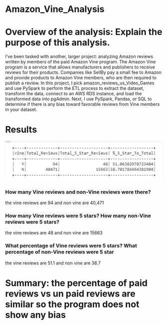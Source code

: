 # Amazon_Vine_Analysis
# Overview of the analysis: Explain the purpose of this analysis.
I’ve been tasked with another, larger project: analyzing Amazon reviews written by members of the paid Amazon Vine program. The Amazon Vine program is a service that allows manufacturers and publishers to receive reviews for their products. Companies like SellBy pay a small fee to Amazon and provide products to Amazon Vine members, who are then required to publish a review. In this project, I pick amazon_reviews_us_Video_Games and use PySpark to perform the ETL process to extract the dataset, transform the data, connect to an AWS RDS instance, and load the transformed data into pgAdmin. Next, I use PySpark, Pandas, or SQL to determine if there is any bias toward favorable reviews from Vine members in your dataset. 
# Results
![total_review](total_review.png)
### How many Vine reviews and non-Vine reviews were there?
the vine reviews are 94 and non vine are 40,471
### How many Vine reviews were 5 stars? How many non-Vine reviews were 5 stars?
the vine reviews are 48 and non vine are 15663
### What percentage of Vine reviews were 5 stars? What percentage of non-Vine reviews were 5 star
the vine reviews are 51.1 and non vine are 38.7
# Summary: the percentage of paid reviews vs un paid reviews are similar so the program does not show any bias

